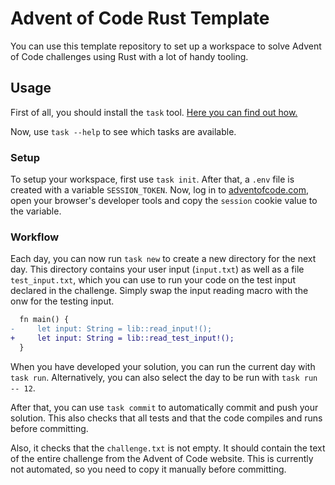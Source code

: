# Advent of Code Rust Template

You can use this template repository to set up a workspace to solve Advent of Code challenges using Rust with a lot of handy tooling.

## Usage

First of all, you should install the `task` tool. [Here you can find out how.](https://taskfile.dev/installation/)

Now, use `task --help` to see which tasks are available.

### Setup

To setup your workspace, first use `task init`. After that, a `.env` file is created with a variable `SESSION_TOKEN`. Now, log in to [adventofcode.com](https://adventofcode.com), open your browser's developer tools and copy the `session` cookie value to the variable.

### Workflow

Each day, you can now run `task new` to create a new directory for the next day. This directory contains your user input (`input.txt`) as well as a file `test_input.txt`, which you can use to run your code on the test input declared in the challenge. Simply swap the input reading macro with the onw for the testing input.

```diff
  fn main() {
-     let input: String = lib::read_input!();
+     let input: String = lib::read_test_input!();
  }
```

When you have developed your solution, you can run the current day with `task run`. Alternatively, you can also select the day to be run with `task run -- 12`.

After that, you can use `task commit` to automatically commit and push your solution. This also checks that all tests and that the code compiles and runs before committing.

Also, it checks that the `challenge.txt` is not empty. It should contain the text of the entire challenge from the Advent of Code website. This is currently not automated, so you need to copy it manually before committing.